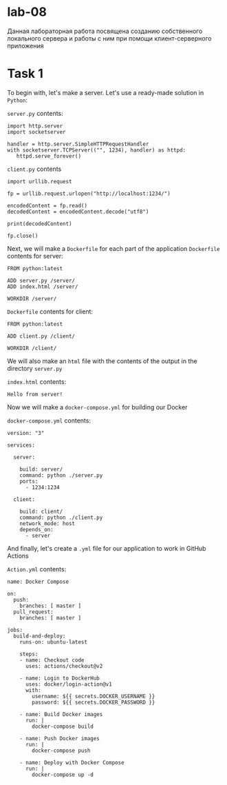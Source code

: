 # lab-08

Данная лабораторная работа посвящена созданию собственного локального сервера и работы с ним при помощи клиент-серверного приложения

# Task 1
To begin with, let's make a server. Let's use a ready-made solution in `Python`:


`server.py` contents:
```
import http.server
import socketserver

handler = http.server.SimpleHTTPRequestHandler
with socketserver.TCPServer(("", 1234), handler) as httpd:
   httpd.serve_forever()
```

`client.py` contents
```
import urllib.request

fp = urllib.request.urlopen("http://localhost:1234/")

encodedContent = fp.read()
decodedContent = encodedContent.decode("utf8")

print(decodedContent)

fp.close()
```


Next, we will make a `Dockerfile` for each part of the application
`Dockerfile` contents for server:
```
FROM python:latest

ADD server.py /server/
ADD index.html /server/

WORKDIR /server/
```

`Dockerfile` contents for client:
```
FROM python:latest

ADD client.py /client/

WORKDIR /client/
```

We will also make an `html` file with the contents of the output in the directory `server.py `

`index.html` contents:
```
Hello from server!
```

Now we will make a `docker-compose.yml` for building our Docker

`docker-compose.yml` contents:
```
version: "3"

services:

  server:

    build: server/
    command: python ./server.py
    ports:
      - 1234:1234

  client:

    build: client/
    command: python ./client.py
    network_mode: host
    depends_on:
      - server
```

And finally, let's create a `.yml` file for our application to work in GitHub Actions

`Action.yml` contents:
```
name: Docker Compose

on:
  push:
    branches: [ master ]
  pull_request:
    branches: [ master ]

jobs:
  build-and-deploy:
    runs-on: ubuntu-latest

    steps:
    - name: Checkout code
      uses: actions/checkout@v2

    - name: Login to DockerHub
      uses: docker/login-action@v1
      with:
        username: ${{ secrets.DOCKER_USERNAME }}
        password: ${{ secrets.DOCKER_PASSWORD }}

    - name: Build Docker images
      run: |
        docker-compose build

    - name: Push Docker images
      run: |
        docker-compose push

    - name: Deploy with Docker Compose
      run: |
        docker-compose up -d
```
